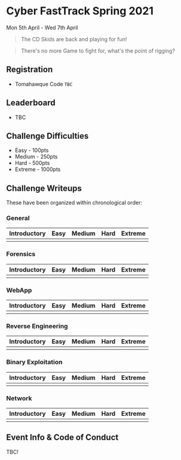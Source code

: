 # Cyber FastTrack Spring 2021
Mon 5th April - Wed 7th April 

> The CD Skids are back and playing for fun!

> There's no more Game to fight for, what's the point of rigging?
## Registration
* Tomahawque Code `TBC`

## Leaderboard
* TBC

## Challenge Difficulties
* Easy - 100pts
* Medium - 250pts
* Hard - 500pts
* Extreme - 1000pts

## Challenge Writeups 
These have been organized within chronological order:

### General 
| Introductory | Easy | Medium | Hard | Extreme |
|--------------|------|--------|------|---------|
||||||

### Forensics
| Introductory | Easy | Medium | Hard | Extreme |
|--------------|------|--------|------|---------|
||||||

### WebApp
| Introductory | Easy | Medium | Hard | Extreme |
|--------------|------|--------|------|---------|
||||||

### Reverse Engineering
| Introductory | Easy | Medium | Hard | Extreme |
|--------------|------|--------|------|---------|
||||||

### Binary Exploitation
| Introductory | Easy | Medium | Hard | Extreme |
|--------------|------|--------|------|---------|
||||||

### Network
| Introductory | Easy | Medium | Hard | Extreme |
|--------------|------|--------|------|---------|
||||||

## Event Info & Code of Conduct
TBC!
